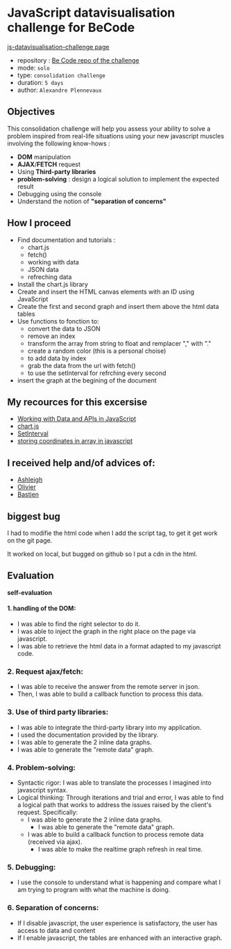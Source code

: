 # JavaScript datavisualisation challenge for BeCode

[js-datavisualisation-challenge page](https://melissa-fruit.github.io/js-datavisualisation-challenge/)

 
- repository : [Be Code repo of the challenge](https://github.com/becodeorg/BXL-Swartz-3-21/tree/master/05-Javascript/javascript-data-visualisation)
- mode: `solo`  
- type: `consolidation challenge`  
- duration: `5 days`  
- author: `Alexandre Plennevaux`  

## Objectives
This consolidation challenge will help you assess your ability to solve a problem inspired from real-life situations using your new javascript muscles involving the following know-hows :

- **DOM** manipulation
- **AJAX**/**FETCH** request
- Using **Third-party libraries**
- **problem-solving** : design a logical solution to implement the expected result
- Debugging using the console
- Understand the notion of **"separation of concerns"**

## How I proceed

* Find documentation and tutorials : 
   * chart.js 
   * fetch()
   * working with data
   * JSON data
   * refreching data
* Install the chart.js library 
* Create and insert the HTML canvas elements with an ID using JavaScript
* Create the first and second graph and insert them above the html data tables
* Use functions to fonction to:
    * convert the data to JSON
    * remove an index
    * transform the array from string to float and remplacer "," with "."
    * create a random color (this is a personal choise)
    * to add data by index
    * grab the data from the url with fetch()
    * to use the setInterval for refrching every second
* insert the graph at the begining of the document

## My recources for this excersise 

* [Working with Data and APIs in JavaScript](https://www.youtube.com/watch?v=DbcLg8nRWEg&list=PLRqwX-V7Uu6YxDKpFzf_2D84p0cyk4T7X)
* [chart.js](https://www.chartjs.org/)
* [SetInterval](https://www.w3schools.com/js/js_timing.asp)
* [storing coordinates in array in javascript](https://stackoverflow.com/questions/7030229/storing-coordinates-in-array-in-javascript)


## I received help and/of advices of:

* [Ashleigh](https://github.com/AshleighTempleton)
* [Olivier](https://github.com/OlivierPeeters73)
* [Bastien](https://github.com/loonyT)

## biggest bug

I had to modifie the html code when I add the script tag, to get it get work on the git page.

It worked on local, but bugged on github so I put a cdn in the html.

## Evaluation
**self-evaluation** 

#### 1. handling of the DOM:

- I was able to find the right selector to do it.
- I was able to inject the graph in the right place on the page via javascript.
- I was able to retrieve the html data in a format adapted to my javascript code.

### 2. Request ajax/fetch:
- I was able to receive the answer from the remote server in json.
- Then, I was able to build a callback function to process this data.

### 3. Use of **third party libraries**:
- I was able to integrate the third-party library into my application.
- I used the documentation provided by the library.
- I was able to generate the 2 inline data graphs.
- I was able to generate the "remote data" graph.

### 4. Problem-solving:

- Syntactic rigor: I was able to translate the processes I imagined into javascript syntax.
- Logical thinking: Through iterations and trial and error, I was able to find a logical path that works to address the issues raised by the client's request. Specifically:
  - I was able to generate the 2 inline data graphs.
	 - I was able to generate the "remote data" graph.
  - I was able to build a callback function to process remote data (received via ajax).
	 - I was able to make the realtime graph refresh in real time.
	
### 5. Debugging:

 - I use the console to understand what is happening and compare what I am trying to program with what the machine is doing.

### 6. Separation of concerns:

 - If I disable javascript, the user experience is satisfactory, the user has access to data and content
 - If I enable javascript, the tables are enhanced with an interactive graph.
